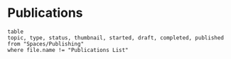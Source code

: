 # Publications

```dataview
table
topic, type, status, thumbnail, started, draft, completed, published
from "Spaces/Publishing"
where file.name != "Publications List"
```
